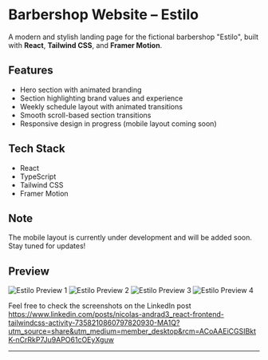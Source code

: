 # Barbershop Website – Estilo 

A modern and stylish landing page for the fictional barbershop "Estilo", built with **React**, **Tailwind CSS**, and **Framer Motion**.

## Features

- Hero section with animated branding
- Section highlighting brand values and experience
- Weekly schedule layout with animated transitions
- Smooth scroll-based section transitions
- Responsive design in progress (mobile layout coming soon)

## Tech Stack

- React
- TypeScript
- Tailwind CSS
- Framer Motion

## Note

The mobile layout is currently under development and will be added soon. Stay tuned for updates!

## Preview

![Estilo Preview 1](https://github.com/user-attachments/assets/d48a9330-1a85-47ee-b5df-28e188b802a5)
![Estilo Preview 2](https://github.com/user-attachments/assets/f7ac3341-4041-415a-9396-a37f2f2f3e13)
![Estilo Preview 3](https://github.com/user-attachments/assets/c92da652-655d-453f-8b9b-a9dd4d8011b8)
![Estilo Preview 4](https://github.com/user-attachments/assets/ed3741c5-416b-44cf-a1fe-5a6f44eb476a)

Feel free to check the screenshots on the LinkedIn post https://www.linkedin.com/posts/nicolas-andrad3_react-frontend-tailwindcss-activity-7358210860797820930-MA1Q?utm_source=share&utm_medium=member_desktop&rcm=ACoAAEiCGSIBktK-nCrRkP7Ju9APO61cOEyXguw

---


